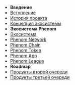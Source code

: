 * **Введение**
* [Вступление](/intro.md)
* [История проекта](/history.md)
* [Концепция экосистемы](/concept.md)
* **Экосистема Phenom**
* [Экосистема](/eco.md)
* [Phenom Network](/network.md)
* [Phenom Chain](/chain.md)
* [Phenom Token](/pnt.md)
* [Phenom App](/app.md)
* [Phenom League](/league.md)
* **Roadmap**
* [Продукты второй очереди](/second.md)
* [Продукты третьей очереди](/third.md)